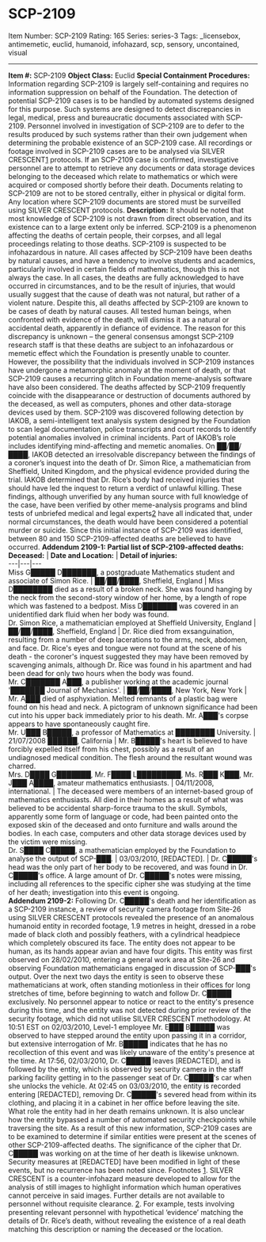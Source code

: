 # SCP-2109
Item Number: SCP-2109
Rating: 165
Series: series-3
Tags: _licensebox, antimemetic, euclid, humanoid, infohazard, scp, sensory, uncontained, visual

---

**Item #:** SCP-2109
**Object Class:** Euclid
**Special Containment Procedures:** Information regarding SCP-2109 is largely self-containing and requires no information suppression on behalf of the Foundation.
The detection of potential SCP-2109 cases is to be handled by automated systems designed for this purpose. Such systems are designed to detect discrepancies in legal, medical, press and bureaucratic documents associated with SCP-2109. Personnel involved in investigation of SCP-2109 are to defer to the results produced by such systems rather than their own judgement when determining the probable existence of an SCP-2109 case.
All recordings or footage involved in SCP-2109 cases are to be analysed via SILVER CRESCENT[1](javascript:;) protocols. If an SCP-2109 case is confirmed, investigative personnel are to attempt to retrieve any documents or data storage devices belonging to the deceased which relate to mathematics or which were acquired or composed shortly before their death.
Documents relating to SCP-2109 are not to be stored centrally, either in physical or digital form. Any location where SCP-2109 documents are stored must be surveilled using SILVER CRESCENT protocols.
**Description:** It should be noted that most knowledge of SCP-2109 is not drawn from direct observation, and its existence can to a large extent only be inferred.
SCP-2109 is a phenomenon affecting the deaths of certain people, their corpses, and all legal proceedings relating to those deaths. SCP-2109 is suspected to be infohazardous in nature. All cases affected by SCP-2109 have been deaths by natural causes, and have a tendency to involve students and academics, particularly involved in certain fields of mathematics, though this is not always the case.
In all cases, the deaths are fully acknowledged to have occurred in circumstances, and to be the result of injuries, that would usually suggest that the cause of death was not natural, but rather of a violent nature. Despite this, all deaths affected by SCP-2109 are known to be cases of death by natural causes. All tested human beings, when confronted with evidence of the death, will dismiss it as a natural or accidental death, apparently in defiance of evidence. The reason for this discrepancy is unknown – the general consensus amongst SCP-2109 research staff is that these deaths are subject to an infohazardous or memetic effect which the Foundation is presently unable to counter. However, the possibility that the individuals involved in SCP-2109 instances have undergone a metamorphic anomaly at the moment of death, or that SCP-2109 causes a recurring glitch in Foundation meme-analysis software have also been considered.
The deaths affected by SCP-2109 frequently coincide with the disappearance or destruction of documents authored by the deceased, as well as computers, phones and other data-storage devices used by them.
SCP-2109 was discovered following detection by IAKOB, a semi-intelligent text analysis system designed by the Foundation to scan legal documentation, police transcripts and court records to identify potential anomalies involved in criminal incidents. Part of IAKOB’s role includes identifying mind-affecting and memetic anomalies.
On ██/██/████, IAKOB detected an irresolvable discrepancy between the findings of a coroner’s inquest into the death of Dr. Simon Rice, a mathematician from Sheffield, United Kingdom, and the physical evidence provided during the trial. IAKOB determined that Dr. Rice’s body had received injuries that should have led the inquest to return a verdict of unlawful killing. These findings, although unverified by any human source with full knowledge of the case, have been verified by other meme-analysis programs and blind tests of unbriefed medical and legal experts[2](javascript:;) have all indicated that, under normal circumstances, the death would have been considered a potential murder or suicide.
Since this initial instance of SCP-2109 was identified, between 80 and 150 SCP-2109-affected deaths are believed to have occurred.
**Addendum 2109-1: Partial list of SCP-2109-affected deaths:**
**Deceased:** | **Date and Location:** | **Detail of injuries:**  
---|---|---  
Miss G█████ D███████, a postgraduate Mathematics student and associate of Simon Rice. | ██/██/████, Sheffield, England | Miss D████████ died as a result of a broken neck. She was found hanging by the neck from the second-story window of her home, by a length of rope which was fastened to a bedpost. Miss D███████ was covered in an unidentified dark fluid when her body was found.  
Dr. Simon Rice, a mathematician employed at Sheffield University, England | ██/██/████, Sheffield, England | Dr. Rice died from exsanguination, resulting from a number of deep lacerations to the arms, neck, abdomen, and face. Dr. Rice's eyes and tongue were not found at the scene of his death - the coroner's inquest suggested they may have been removed by scavenging animals, although Dr. Rice was found in his apartment and had been dead for only two hours when the body was found.  
Mr. C███████ A███, a publisher working at the academic journal '███████ Journal of Mechanics'. | ██/██/████, New York, New York | Mr. A███ died of asphyxiation. Melted remnants of a plastic bag were found on his head and neck. A pictogram of unknown significance had been cut into his upper back immediately prior to his death. Mr. A███'s corpse appears to have spontaneously caught fire.  
Mr. U███ B█████, a professor of Mathematics at ████████ University. | 21/07/2008 ██████, California | Mr. B█████'s heart is believed to have forcibly expelled itself from his chest, possibly as a result of an undiagnosed medical condition. The flesh around the resultant wound was charred.  
Mrs. D████ G███████, Mr. F████ L█████████, Ms. R███ K███, Mr. J███ A████, amateur mathematics enthusiasts. | 04/11/2008, international. | The deceased were members of an internet-based group of mathematics enthusiasts. All died in their homes as a result of what was believed to be accidental sharp-force trauma to the skull. Symbols, apparently some form of language or code, had been painted onto the exposed skin of the deceased and onto furniture and walls around the bodies. In each case, computers and other data storage devices used by the victim were missing.  
Dr. S████ C█████, a mathematician employed by the Foundation to analyse the output of SCP-███. | 03/03/2010, [REDACTED]. | Dr. C█████'s head was the only part of her body to be recovered, and was found in Dr. C█████'s office. A large amount of Dr. C█████'s notes were missing, including all references to the specific cipher she was studying at the time of her death; investigation into this event is ongoing.  
**Addendum 2109-2:** Following Dr. C█████'s death and her identification as a SCP-2109 instance, a review of security camera footage from Site-26 using SILVER CRESCENT protocols revealed the presence of an anomalous humanoid entity in recorded footage, 1.9 metres in height, dressed in a robe made of black cloth and possibly feathers, with a cylindrical headpiece which completely obscured its face. The entity does not appear to be human, as its hands appear avian and have four digits.
This entity was first observed on 28/02/2010, entering a general work area at Site-26 and observing Foundation mathematicians engaged in discussion of SCP-███'s output. Over the next two days the entity is seen to observe these mathematicians at work, often standing motionless in their offices for long stretches of time, before beginning to watch and follow Dr. C█████ exclusively.
No personnel appear to notice or react to the entity's presence during this time, and the entity was not detected during prior review of the security footage, which did not utilise SILVER CRESCENT methodology. At 10:51 EST on 02/03/2010, Level-1 employee Mr. E███ B█████ was observed to have stepped around the entity upon passing it in a corridor, but extensive interrogation of Mr. B█████ indicates that he has no recollection of this event and was likely unaware of the entity's presence at the time.
At 17:56, 02/03/2010, Dr. C█████ leaves [REDACTED], and is followed by the entity, which is observed by security camera in the staff parking facility getting in to the passenger seat of Dr. C█████'s car when she unlocks the vehicle. At 02:45 on 03/03/2010, the entity is recorded entering [REDACTED], removing Dr. C█████'s severed head from within its clothing, and placing it in a cabinet in her office before leaving the site. What role the entity had in her death remains unknown. It is also unclear how the entity bypassed a number of automated security checkpoints while traversing the site.
As a result of this new information, SCP-2109 cases are to be examined to determine if similar entities were present at the scenes of other SCP-2109-affected deaths. The significance of the cipher that Dr. C█████ was working on at the time of her death is likewise unknown.
Security measures at [REDACTED] have been modified in light of these events, but no recurrence has been noted since.
Footnotes
[1](javascript:;). SILVER CRESCENT is a counter-infohazard measure developed to allow for the analysis of still images to highlight information which human operatives cannot perceive in said images. Further details are not available to personnel without requisite clearance.
[2](javascript:;). For example, tests involving presenting relevant personnel with hypothetical ‘evidence’ matching the details of Dr. Rice’s death, without revealing the existence of a real death matching this description or naming the deceased or the location.